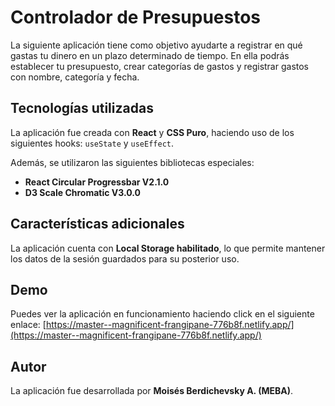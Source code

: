 # Controlador de Presupuestos

La siguiente aplicación tiene como objetivo ayudarte a registrar en qué gastas tu dinero en un plazo determinado de tiempo. En ella podrás establecer tu presupuesto, crear categorías de gastos y registrar gastos con nombre, categoría y fecha.

## Tecnologías utilizadas

La aplicación fue creada con **React** y **CSS Puro**, haciendo uso de los siguientes hooks: `useState` y `useEffect`.

Además, se utilizaron las siguientes bibliotecas especiales:

- **React Circular Progressbar V2.1.0**
- **D3 Scale Chromatic V3.0.0**

## Características adicionales

La aplicación cuenta con **Local Storage habilitado**, lo que permite mantener los datos de la sesión guardados para su posterior uso.

## Demo

Puedes ver la aplicación en funcionamiento haciendo click en el siguiente enlace: [https://master--magnificent-frangipane-776b8f.netlify.app/](https://master--magnificent-frangipane-776b8f.netlify.app/)

## Autor

La aplicación fue desarrollada por **Moisés Berdichevsky A. (MEBA)**.

